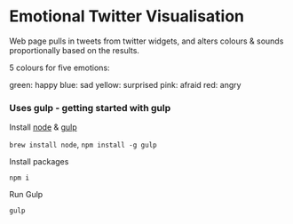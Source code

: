 # Emotional Twitter Visualisation

Web page pulls in tweets from twitter widgets, and alters colours & sounds proportionally based on the results.

5 colours for five emotions:

green: happy
blue: sad
yellow: surprised
pink: afraid
red: angry




### Uses gulp - getting started with gulp

Install [node](http://nodejs.org/) & [gulp](http://gulpjs.com/)

`brew install node`, `npm install -g gulp`

Install packages

`npm i`

Run Gulp

`gulp`